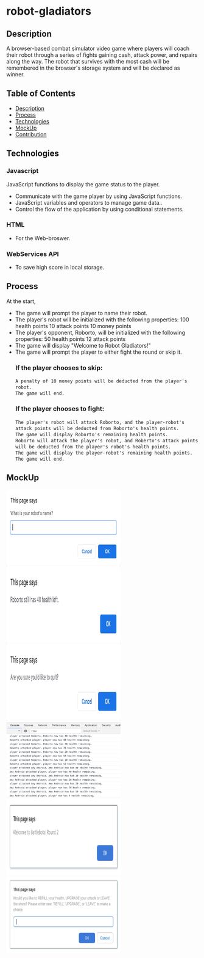 # robot-gladiators
## Description
A browser-based combat simulator video game  where players will coach their robot through a series of fights gaining cash, attack power, and repairs along the way. The robot that survives with the most cash will be remembered in the browser's storage system and will be declared as winner.

## Table of Contents 
  * [Description](#description)
  * [Process](#process)
  * [Technologies](#technologies)
  * [MockUp](#mockup)
  * [Contribution](#contribution)

## Technologies 
### Javascript 
JavaScript functions to display the game status to the player.
  * Communicate with the game player by using JavaScript functions.
  * JavaScript variables and operators to manage game data..
  * Control the flow of the application by using conditional statements.
### HTML 
 *  For the Web-broswer.
### WebServices API 
 * To save high score in local storage.
  
## Process 
At the start, 
  * The game will prompt the player to name their robot.
  * The player's robot will be initialized with the following properties:
      100 health points
      10 attack points
      10 money points
  * The player's opponent, Roborto, will be initialized with the following properties:
      50 health points
      12 attack points
  * The game will display "Welcome to Robot Gladiators!"
  * The game will prompt the player to either fight the round or skip it.
     ### If the player chooses to skip:
        A penalty of 10 money points will be deducted from the player's robot.
        The game will end.
     ### If the player chooses to fight:
        The player's robot will attack Roborto, and the player-robot's attack points will be deducted from Roborto's health points.
        The game will display Roborto's remaining health points.
        Roborto will attack the player's robot, and Roberto's attack points will be deducted from the player's robot's health points.
        The game will display the player-robot's remaining health points.
        The game will end.
        
 ## MockUp

  <img src="https://github.com/Deeparkrish/robot-gladiators/blob/main/assets/rg2.jpeg" height ="200px" width="300px" />
    <img src="https://github.com/Deeparkrish/robot-gladiators/blob/main/assets/rg3.jpeg" height ="200px" width="300px" />
      <img src="https://github.com/Deeparkrish/robot-gladiators/blob/main/assets/rg4.jpeg" height ="200px" width="300px" />
        <img src="https://github.com/Deeparkrish/robot-gladiators/blob/main/assets/rg5.jpeg" height ="200px" width="300px" />
          <img src="https://github.com/Deeparkrish/robot-gladiators/blob/main/assets/rg6.jpeg" height ="200px" width="300px" />
            <img src="https://github.com/Deeparkrish/robot-gladiators/blob/main/assets/rg7.jpeg" height ="200px" width="300px" />




    

